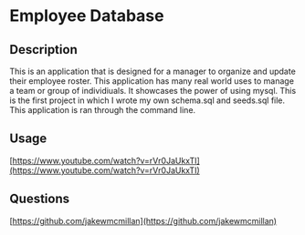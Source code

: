 # Employee Database

## Description

This is an application that is designed for a manager to organize and update their employee roster.  This application has many real world uses to manage a team or group of individiuals.  It showcases the power of using mysql.  This is the first project in which I wrote my own schema.sql and seeds.sql file.  This application is ran through the command line.

## Usage

[https://www.youtube.com/watch?v=rVr0JaUkxTI](https://www.youtube.com/watch?v=rVr0JaUkxTI)

## Questions

[https://github.com/jakewmcmillan](https://github.com/jakewmcmillan)